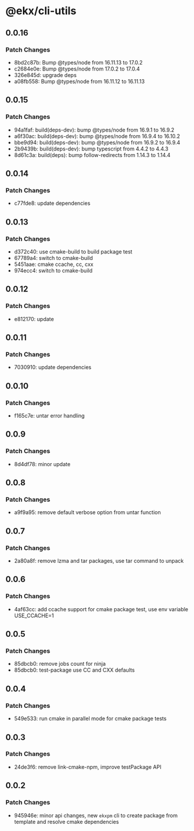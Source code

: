 # @ekx/cli-utils

## 0.0.16

### Patch Changes

- 8bd2c87b: Bump @types/node from 16.11.13 to 17.0.2
- c2684e0e: Bump @types/node from 17.0.2 to 17.0.4
- 326e845d: upgrade deps
- a08fb558: Bump @types/node from 16.11.12 to 16.11.13

## 0.0.15

### Patch Changes

- 94a1faf: build(deps-dev): bump @types/node from 16.9.1 to 16.9.2
- a6f30ac: build(deps-dev): bump @types/node from 16.9.4 to 16.10.2
- bbe9d94: build(deps-dev): bump @types/node from 16.9.2 to 16.9.4
- 2b9439b: build(deps-dev): bump typescript from 4.4.2 to 4.4.3
- 8d61c3a: build(deps): bump follow-redirects from 1.14.3 to 1.14.4

## 0.0.14

### Patch Changes

- c77fde8: update dependencies

## 0.0.13

### Patch Changes

- d372c40: use cmake-build to build package test
- 67789a4: switch to cmake-build
- 5451aae: cmake ccache, cc, cxx
- 974ecc4: switch to cmake-build

## 0.0.12

### Patch Changes

- e812170: update

## 0.0.11

### Patch Changes

- 7030910: update dependencies

## 0.0.10

### Patch Changes

- f165c7e: untar error handling

## 0.0.9

### Patch Changes

- 8d4df78: minor update

## 0.0.8

### Patch Changes

- a9f9a95: remove default verbose option from untar function

## 0.0.7

### Patch Changes

- 2a80a8f: remove lzma and tar packages, use tar command to unpack

## 0.0.6

### Patch Changes

- 4af63cc: add ccache support for cmake package test, use env variable USE_CCACHE=1

## 0.0.5

### Patch Changes

- 85dbcb0: remove jobs count for ninja
- 85dbcb0: test-package use CC and CXX defaults

## 0.0.4

### Patch Changes

- 549e533: run cmake in parallel mode for cmake package tests

## 0.0.3

### Patch Changes

- 24de3f6: remove link-cmake-npm, improve testPackage API

## 0.0.2

### Patch Changes

- 945946e: minor api changes, new `ekxpm` cli to create package from template and resolve cmake dependencies
